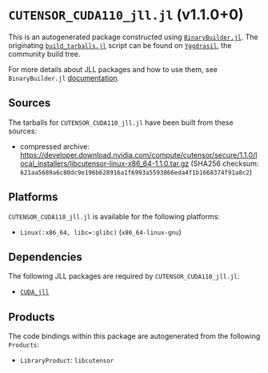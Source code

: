 # `CUTENSOR_CUDA110_jll.jl` (v1.1.0+0)

This is an autogenerated package constructed using [`BinaryBuilder.jl`](https://github.com/JuliaPackaging/BinaryBuilder.jl). The originating [`build_tarballs.jl`](https://github.com/JuliaPackaging/Yggdrasil/blob/d114ec384eb08f36ef1b4c73746a1950e5775119/C/CUTENSOR/CUTENSOR_CUDA110/build_tarballs.jl) script can be found on [`Yggdrasil`](https://github.com/JuliaPackaging/Yggdrasil/), the community build tree.

For more details about JLL packages and how to use them, see `BinaryBuilder.jl` [documentation](https://juliapackaging.github.io/BinaryBuilder.jl/dev/jll/).

## Sources

The tarballs for `CUTENSOR_CUDA110_jll.jl` have been built from these sources:

* compressed archive: https://developer.download.nvidia.com/compute/cutensor/secure/1.1.0/local_installers/libcutensor-linux-x86_64-1.1.0.tar.gz (SHA256 checksum: `621aa5689a6c80dc9e196b628916a1f6993a5593866eda4f1b1668374f91a8c2`)

## Platforms

`CUTENSOR_CUDA110_jll.jl` is available for the following platforms:

* `Linux(:x86_64, libc=:glibc)` (`x86_64-linux-gnu`)

## Dependencies

The following JLL packages are required by `CUTENSOR_CUDA110_jll.jl`:

* [`CUDA_jll`](https://github.com/JuliaBinaryWrappers/CUDA_jll.jl)

## Products

The code bindings within this package are autogenerated from the following `Products`:

* `LibraryProduct`: `libcutensor`
